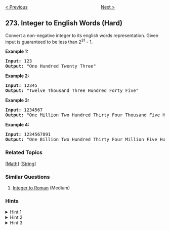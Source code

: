 <!--|This file generated by command(leetcode description); DO NOT EDIT.    |-->
<!--+----------------------------------------------------------------------+-->
<!--|@author    openset <openset.wang@gmail.com>                           |-->
<!--|@link      https://github.com/openset                                 |-->
<!--|@home      https://github.com/openset/leetcode                        |-->
<!--+----------------------------------------------------------------------+-->

[< Previous](https://github.com/openset/leetcode/tree/master/problems/closest-binary-search-tree-value-ii "Closest Binary Search Tree Value II")
　　　　　　　　　　　　　　　　
[Next >](https://github.com/openset/leetcode/tree/master/problems/h-index "H-Index")

## 273. Integer to English Words (Hard)

<p>Convert a non-negative integer to its english words representation. Given input is guaranteed to be less than 2<sup>31</sup> - 1.</p>

<p><b>Example 1:</b></p>

<pre>
<b>Input:</b> 123
<b>Output:</b> &quot;One Hundred Twenty Three&quot;
</pre>

<p><b>Example 2:</b></p>

<pre>
<b>Input:</b> 12345
<b>Output:</b> &quot;Twelve Thousand Three Hundred Forty Five&quot;</pre>

<p><b>Example 3:</b></p>

<pre>
<b>Input:</b> 1234567
<b>Output:</b> &quot;One Million Two Hundred Thirty Four Thousand Five Hundred Sixty Seven&quot;
</pre>

<p><b>Example 4:</b></p>

<pre>
<b>Input:</b> 1234567891
<b>Output:</b> &quot;One Billion Two Hundred Thirty Four Million Five Hundred Sixty Seven Thousand Eight Hundred Ninety One&quot;
</pre>

### Related Topics
  [[Math](https://github.com/openset/leetcode/tree/master/tag/math/README.md)]
  [[String](https://github.com/openset/leetcode/tree/master/tag/string/README.md)]

### Similar Questions
  1. [Integer to Roman](https://github.com/openset/leetcode/tree/master/problems/integer-to-roman) (Medium)

### Hints
<details>
<summary>Hint 1</summary>
Did you see a pattern in dividing the number into chunk of words? For example, 123 and 123000.
</details>

<details>
<summary>Hint 2</summary>
Group the number by thousands (3 digits). You can write a helper function that takes a number less than 1000 and convert just that chunk to words.
</details>

<details>
<summary>Hint 3</summary>
There are many edge cases. What are some good test cases? Does your code work with input such as 0? Or 1000010? (middle chunk is zero and should not be printed out)
</details>
